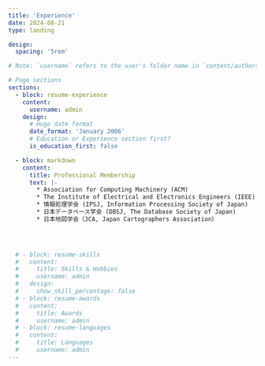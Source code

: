 ```yaml
---
title: 'Experience'
date: 2024-08-21
type: landing

design:
  spacing: '5rem'

# Note: `username` refers to the user's folder name in `content/authors/`

# Page sections
sections:
  - block: resume-experience
    content:
      username: admin
    design:
      # Hugo date format
      date_format: 'January 2006'
      # Education or Experience section first?
      is_education_first: false

  - block: markdown
    content:
      title: Professional Membership
      text: |-
        * Association for Computing Machinery (ACM)
        * The Institute of Electrical and Electronics Engineers (IEEE)
        * 情報処理学会 (IPSJ, Information Processing Society of Japan)
        * 日本データベース学会 (DBSJ, The Database Society of Japan)
        * 日本地図学会（JCA, Japan Cartographers Association）
  



  # - block: resume-skills
  #   content:
  #     title: Skills & Hobbies
  #     username: admin
  #   design:
  #     show_skill_percentage: false
  # - block: resume-awards
  #   content:
  #     title: Awards
  #     username: admin
  # - block: resume-languages
  #   content:
  #     title: Languages
  #     username: admin
---
```

